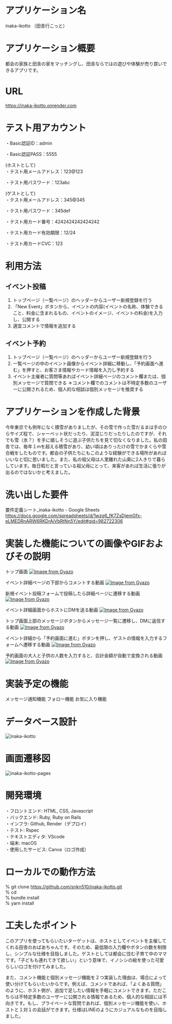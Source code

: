 # アプリケーション名
inaka-ikotto （田舎行こっと）

# アプリケーション概要
都会の家族と田舎の家をマッチングし、田舎ならではの遊びや体験が売り買いできるアプリです。

# URL
https://inaka-ikotto.onrender.com

# テスト用アカウント
・Basic認証ID：admin

・Basic認証PASS：5555

(ホストとして)  
・テスト用メールアドレス：123@123

・テスト用パスワード：123abc

(ゲストとして)  
・テスト用メールアドレス：345@345

・テスト用パスワード：345def

・テスト用カード番号：4242424242424242

・テスト用カード有効期限：12/24

・テスト用カードCVC：123

# 利用方法
## イベント投稿
1. トップページ（一覧ページ）のヘッダーからユーザー新規登録を行う
2. 「New Event」ボタンから、イベントの内容(イベントの名称、体験できること、料金に含まれるもの、イベントのイメージ、イベントの料金)を入力し、公開する
3. 適宜コメントで情報を追加する

## イベント予約
1. トップページ（一覧ページ）のヘッダーからユーザー新規登録を行う
2. 一覧ページの中のイベント画像からイベント詳細に移動し、「予約画面へ進む」を押すと、お客さま情報やカード情報を入力し予約する
3. イベント主催者に質問等あればイベント詳細ページのコメント欄または、個別メッセージで質問できる
＊コメント欄でのコメントは不特定多数のユーザーに公開されるため、個人的な相談は個別メッセージを推奨する  


# アプリケーションを作成した背景
今年東京でも例年になく積雪がありましたが、その雪で作った雪だるまは手のひらサイズ程で、シャーベット状だったり、泥混じりだったりしたのですが、それでも雪（氷？）を手に嬉しそうに遊ぶ子供たちを見て切なくなりました。私の田舎では、毎年１mを超える積雪があり、幼い頃はありったけの雪でかまくらや雪合戦をしたものです。都会の子供たちにもこのような経験ができる場所があればいいなと切に思いました。また、私の祖父母は人里離れた山奥に2人きりで暮らしています。毎日暇だと言っている祖父母にとって、来客があれば生活に張りが出るのではないかと考えました。

# 洗い出した要件
要件定義シート_inaka-ikotto - Google Sheets
https://docs.google.com/spreadsheets/d/1wzg6_fK7ZsDjemGfx-eLMEDRnARW6RKDrAiVbRtNn5Y/edit#gid=982722306

# 実装した機能についての画像やGIFおよびその説明
トップ画面
[![Image from Gyazo](https://i.gyazo.com/6647aefa359e54249836dc9c34edb9a9.jpg)](https://gyazo.com/6647aefa359e54249836dc9c34edb9a9)


イベント詳細ページの下部からコメントする動画
[![Image from Gyazo](https://i.gyazo.com/f016d3a7f72f177ba8ca65917b118617.gif)](https://gyazo.com/f016d3a7f72f177ba8ca65917b118617)


新規イベント投稿フォームで投稿したら詳細ページに遷移する動画
[![Image from Gyazo](https://i.gyazo.com/4c88f01065645ba1699aa971f0756da2.gif)](https://gyazo.com/4c88f01065645ba1699aa971f0756da2)


イベント詳細画面からホストにDMを送る動画
[![Image from Gyazo](https://i.gyazo.com/0d5562a0b5c62e456f1c15a170d95f08.gif)](https://gyazo.com/0d5562a0b5c62e456f1c15a170d95f08)


トップ画面上部のメッセージボタンからメッセージ一覧に遷移し、DMに返信する動画
[![Image from Gyazo](https://i.gyazo.com/963b6ea521013992319c132409b49154.gif)](https://gyazo.com/963b6ea521013992319c132409b49154)


イベント詳細から「予約画面に進む」ボタンを押し、ゲストの情報を入力するフォームへ遷移する動画
[![Image from Gyazo](https://i.gyazo.com/569427eadf537ea6c305a5cc68beb3bd.gif)](https://gyazo.com/569427eadf537ea6c305a5cc68beb3bd)


予約画面の大人と子供の人数を入力すると、合計金額が自動で変換される動画
[![Image from Gyazo](https://i.gyazo.com/ff3a79581793fc8288e0f25113b4ebae.gif)](https://gyazo.com/ff3a79581793fc8288e0f25113b4ebae)


# 実装予定の機能
メッセージ通知機能
フォロー機能
お気に入り機能

# データベース設計
![inaka-ikotto](https://github.com/snkn510/inaka-ikotto/assets/128602031/74f6afb5-6ad0-447b-8c4b-f1a7225279a5)


# 画面遷移図
![inaka-ikotto-pages](https://github.com/snkn510/inaka-ikotto/assets/128602031/b1bd2b28-9938-44ba-8fd9-7dfef49516d4)

# 開発環境
・フロントエンド: HTML, CSS, Javascript  
・バックエンド: Ruby, Ruby on Rails  
・インフラ: Github, Render（デプロイ）  
・テスト: Rspec  
・テキストエディタ: VScode  
・端末: macOS  
・使用したサービス: Canva（ロゴ作成）

# ローカルでの動作方法
% git clone https://github.com/snkn510/inaka-ikotto.git  
% cd  
% bundle install  
% yarn install

# 工夫したポイント
このアプリを使ってもらいたいターゲットは、ホストとしてイベントを主催してくれる田舎のおばあちゃんです。そのため、最低限の入力欄やボタンの数を制限し、シンプルな仕様を目指しました。ゲストとしては都会に住む子育て中のママです。「子どもも連れてきて欲しい」という意味で、イノシシの絵を使った可愛らしいロゴを付けてみました。

また、コメント機能と個別メッセージ機能を２つ実装した理由は、場合によって使い分けてもらいたいからです。例えば、コメントであれば、「よくある質問」のように、ホスト側が、追加で足したい情報を手軽にコメントできます。ただこちらは不特定多数のユーザーに公開される情報であるため、個人的な相談には不向きです。もし、プライベートな質問であれば、個別メッセージ機能を使い、ホストと１対１の会話ができます。仕様はLINEのようにカジュアルなものを目指しました。